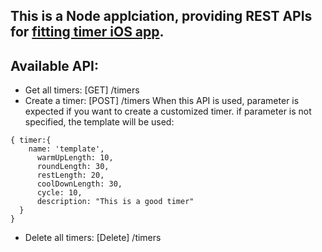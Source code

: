 ## This is a Node applciation, providing REST APIs for [fitting timer iOS app](https://github.com/qiaoyu314/Interval-Timer).

## Available API:

- Get all timers: [GET] /timers 
- Create a timer: [POST] /timers
When this API is used, parameter is expected if you want to create a customized timer. if parameter is not specified, the template will be used:
```
{ timer:{
    name: 'template',
	  warmUpLength: 10,
	  roundLength: 30,
	  restLength: 20,
	  coolDownLength: 30,
	  cycle: 10,
	  description: "This is a good timer"
  }
}
```
- Delete all timers: [Delete] /timers

